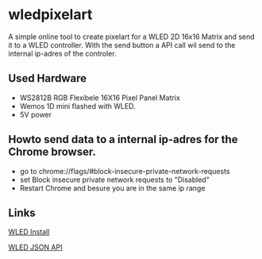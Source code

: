 # wledpixelart
A simple online tool to create pixelart for a WLED 2D 16x16 Matrix and send it to a WLED controller. 
With the send button a API call wil send to the internal ip-adres of the controler.

## Used Hardware 

* WS2812B RGB Flexibele 16X16 Pixel Panel Matrix
* Wemos 1D mini flashed with WLED.
* 5V power

## Howto send data to a internal ip-adres for the Chrome browser.
* go to chrome://flags/#block-insecure-private-network-requests
* set Block insecure private network requests to "Disabled"
* Restart Chrome and besure you are in the same ip range

## Links
[WLED Install ](https://kno.wled.ge/basics/install-binary/)

[WLED JSON API ](https://kno.wled.ge/interfaces/json-api/)
